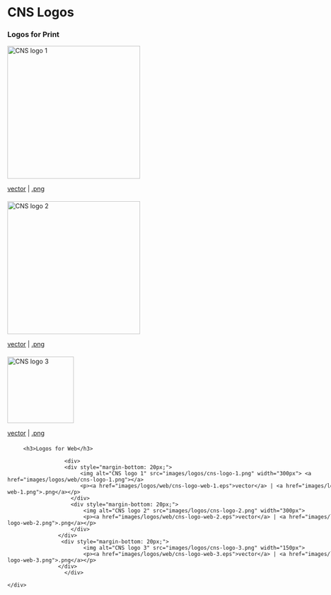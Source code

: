 <div class="outreach" id="middle">
		<h1>CNS Logos</h1>
		<div id="container" style="margin-bottom:25px; width:865px;">
          <h3>Logos for Print</h3>
                    <div>
                      <div style="margin-bottom: 20px;">
                           <img alt="CNS logo 1" src="images/logos/cns-logo-1.png" width="300px"> <a href="images/logos/print/cns-logo-1.png"></a>
                           <p><a href="images/logos/print/cns-logo-print-1.eps">vector</a> | <a href="images/logos/print/cns-logo-print-1.png">.png</a></p>
                        </div>
                        <div style="margin-bottom: 20px;">
                            <img alt="CNS logo 2" src="images/logos/cns-logo-2.png" width="300px">
                            <p><a href="images/logos/print/cns-logo-print-2.eps">vector</a> | <a href="images/logos/print/cns-logo-print-2.png">.png</a></p>
                        </div>
                    </div>
                     <div style="margin-bottom: 20px;">
                            <img alt="CNS logo 3" src="images/logos/cns-logo-3.png" width="150px">
                            <p><a href="images/logos/print/cns-logo-print-3.eps">vector</a> | <a href="images/logos/print/cns-logo-print-3.png">.png</a></p>
                        </div>
                        

         <h3>Logos for Web</h3>

                      <div>
                      <div style="margin-bottom: 20px;">
                           <img alt="CNS logo 1" src="images/logos/cns-logo-1.png" width="300px"> <a href="images/logos/web/cns-logo-1.png"></a>
                           <p><a href="images/logos/web/cns-logo-web-1.eps">vector</a> | <a href="images/logos/web/cns-logo-web-1.png">.png</a></p>
                        </div>
                        <div style="margin-bottom: 20px;">
                            <img alt="CNS logo 2" src="images/logos/cns-logo-2.png" width="300px">
                            <p><a href="images/logos/web/cns-logo-web-2.eps">vector</a> | <a href="images/logos/web/cns-logo-web-2.png">.png</a></p>
                        </div>
                    </div>
                     <div style="margin-bottom: 20px;">
                            <img alt="CNS logo 3" src="images/logos/cns-logo-3.png" width="150px">
                            <p><a href="images/logos/web/cns-logo-web-3.eps">vector</a> | <a href="images/logos/web/cns-logo-web-3.png">.png</a></p>
                    </div>
                      </div>
                      
	</div>
